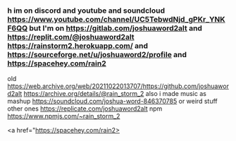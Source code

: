 ### h im on discord and youtube and soundcloud https://www.youtube.com/channel/UC5TebwdNjd_gPKr_YNKF6QQ but I'm on https://gitlab.com/joshuaword2alt and https://replit.com/@joshuaword2alt https://rainstorm2.herokuapp.com/ and https://sourceforge.net/u/joshuaword2/profile and https://spacehey.com/rain2
old https://web.archive.org/web/20211022013707/https://github.com/joshuaword2alt https://archive.org/details/@rain_storm_2 also i made music as mashup https://soundcloud.com/joshua-word-846370785 or weird stuff other ones https://replicate.com/joshuaword2alt npm https://www.npmjs.com/~rain_storm_2


<a href="https://spacehey.com/rain2><img src= "http://www.redkid.net/generator/button/rss_button.php?MAKE_GRAPHIC=true&LS_FONT_TEXT=myspace&LS_FONTCOLOR=3B3940&LS_BACKGROUND=696EFE&RS_FONT_TEXT=space&RS_FONTCOLOR=80FFFF&RS_BACKGROUND=1A1859&VBAR=30" border="0" width="80" height="15"/></a>
<!--
**joshuaword2alt/joshuaword2alt** is a ✨ _special_ ✨ repository because its `README.md` (this file) appears on your GitHub profile.

Here are some ideas to get you started: I WILL POST ON MY ALT THERES A STORIES IN WEB VERSION CHECK OUT


- my first start my first start its when i have an account i got flagged so i decided i have an alt so i will never do that again so here i found that - https://www.a1k0n.net/2011/07/20/donut-math.html and its cool then i found this in video https://youtu.be/SHhoFsgaWjA and check it out on archived-picture channel in discord also when it happend i stard it so the end and also i have this now https://desktop.github.com/ happy. fork
https://gitlab.com/joshuaword2alt
https://ffmpeg.org/pipermail/ffmpeg-user/2011-October/002877.html
https://www.image-line.com/fl-studio-learning/fl-studio-online-manual/html/plugins/ZGameEditor%20Visualizer.htm
https://avatars.githubusercontent.com/u/83602259?s=400&u=9f17ee2d5a87b43441d7563ef8765c409e3a7a28&v=4
https://gitter.im/websocat/Lobby
https://www.cubic.org/player/doc/
websdr.ewi.utwente.nl:8901
http://www.windows93.net/
https://www.virtualbox.org/
https://www.vmware.com/
https://youtube.com/channel/UCGJzLXjV8uiEjroVFK-Kt-Q
https://youtube.com/c/SiamAlamOfficial
https://reaperblog.net/2020/11/ffmpeg-for-reaper-users/
https://www.reaper.fm/
https://download.lenovo.com/bsco/index.html
https://www.heroku.com/java
https://rarevision.com/vhs-camcorder-app/
https://youtu.be/EYLtIrQRWoQ
https://archive.org/details/win98se_201607
https://winworldpc.com/product/windows-98/98-second-edition

https://customerconnect.vmware.com/manage-user-profile/personal

https://www.virtualbox.org/prefs

tags : A S H E S T I C retro vaporwave 80's lo-fi clouds vhs 98
spacehey tags








